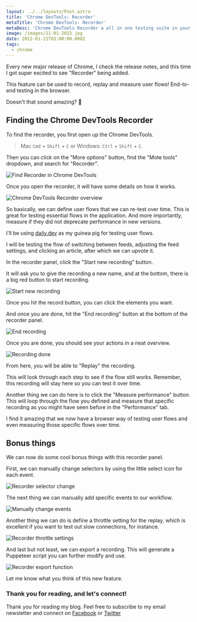 ```yaml
---
layout: ../../layouts/Post.astro
title: 'Chrome DevTools: Recorder'
metaTitle: 'Chrome DevTools: Recorder'
metaDesc: 'Chrome DevTools Recorder a all in one testing suite in your browser'
image: /images/21-01-2022.jpg
date: 2022-01-21T03:00:00.000Z
tags:
  - chrome
---
```


Every new major release of Chrome, I check the release notes, and this time I got super excited to see "Recorder" being added.

This feature can be used to record, replay and measure user flows! End-to-end testing in the browser.

Doesn't that sound amazing? 👏

## Finding the Chrome DevTools Recorder

To find the recorder, you first open up the Chrome DevTools.

> Mac `Cmd` + `Shift` + `C` or Windows: `Ctrl` + `Shift` + `C`.

Then you can click on the "More options" button, find the "Mote tools" dropdown, and search for "Recorder".

![Find Recorder in Chrome DevTools](https://cdn.hashnode.com/res/hashnode/image/upload/v1641879235946/o93BjYoN_.png)

Once you open the recorder, it will have some details on how it works.

![Chrome DevTools Recorder overview](https://cdn.hashnode.com/res/hashnode/image/upload/v1641879418202/LGsuqjc-6.png)

So basically, we can define user flows that we can re-test over time. This is great for testing essential flows in the application.
And more importantly, measure if they did not deprecate performance in new versions.

I'll be using [daily.dev](https://daily.dev/) as my guinea pig for testing user flows.

I will be testing the flow of switching between feeds, adjusting the feed settings, and clicking an article, after which we can upvote it.

In the recorder panel, click the "Start new recording" button.

It will ask you to give the recording a new name, and at the bottom, there is a big red button to start recording.

![Start new recording](https://cdn.hashnode.com/res/hashnode/image/upload/v1641879652782/JXyf707NQ.png)

Once you hit the record button, you can click the elements you want.

And once you are done, hit the "End recording" button at the bottom of the recorder panel.

![End recording](https://cdn.hashnode.com/res/hashnode/image/upload/v1641879730518/6IY27_Tw6.png)

Once you are done, you should see your actions in a neat overview.

![Recording done](https://cdn.hashnode.com/res/hashnode/image/upload/v1641879899553/TpAMxHw9I.png)

From here, you will be able to "Replay" the recording.

This will look through each step to see if the flow still works. Remember, this recording will stay here so you can test it over time.

Another thing we can do here is to click the "Measure performance" button.
This will loop through the flow you defined and measure that specific recording as you might have seen before in the "Performance" tab.

I find it amazing that we now have a browser way of testing user flows and even measuring those specific flows over time.

## Bonus things

We can now do some cool bonus things with this recorder panel.

First, we can manually change selectors by using the little select icon for each event.

![Recorder selector change](https://cdn.hashnode.com/res/hashnode/image/upload/v1641880339309/HilnLLBwQ.png)

The next thing we can manually add specific events to our workflow.

![Manually change events](https://cdn.hashnode.com/res/hashnode/image/upload/v1641880435112/_QZdTeE40.png)

Another thing we can do is define a throttle setting for the replay, which is excellent if you want to test out slow connections, for instance.

![Recorder throttle settings](https://cdn.hashnode.com/res/hashnode/image/upload/v1641880503153/zBvlLqnA1.png)

And last but not least, we can export a recording. This will generate a Puppeteer script you can further modify and use.

![Recorder export function](https://cdn.hashnode.com/res/hashnode/image/upload/v1641880659076/7C7QquHpN.png)

Let me know what you think of this new feature.

### Thank you for reading, and let's connect!

Thank you for reading my blog. Feel free to subscribe to my email newsletter and connect on [Facebook](https://www.facebook.com/DailyDevTipsBlog) or [Twitter](https://twitter.com/DailyDevTips1)

